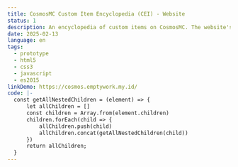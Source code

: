 ```yaml
---
title: CosmosMC Custom Item Encyclopedia (CEI) - Website
status: 1
description: An encyclopedia of custom items on CosmosMC. The website's data is incomplete due to the sheer number of items currently available on the server.
date: 2025-02-13
language: en
tags:
  - prototype
  - html5
  - css3
  - javascript
  - es2015
linkDemo: https://cosmos.emptywork.my.id/
code: |-
  const getAllNestedChildren = (element) => {
      let allChildren = []
      const children = Array.from(element.children)
      children.forEach(child => {
          allChildren.push(child)
          allChildren.concat(getAllNestedChildren(child))
      })
      return allChildren;
  }
---
```

